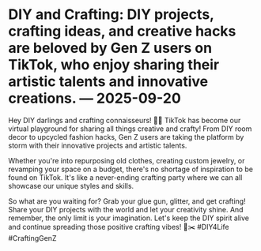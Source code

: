 # DIY and Crafting: DIY projects, crafting ideas, and creative hacks are beloved by Gen Z users on TikTok, who enjoy sharing their artistic talents and innovative creations. — 2025-09-20

Hey DIY darlings and crafting connaisseurs! 🎨💡 TikTok has become our virtual playground for sharing all things creative and crafty! From DIY room decor to upcycled fashion hacks, Gen Z users are taking the platform by storm with their innovative projects and artistic talents. 

Whether you're into repurposing old clothes, creating custom jewelry, or revamping your space on a budget, there's no shortage of inspiration to be found on TikTok. It's like a never-ending crafting party where we can all showcase our unique styles and skills.

So what are you waiting for? Grab your glue gun, glitter, and get crafting! Share your DIY projects with the world and let your creativity shine. And remember, the only limit is your imagination. Let's keep the DIY spirit alive and continue spreading those positive crafting vibes! 🌟✂️ #DIY4Life #CraftingGenZ